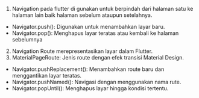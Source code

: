 1. Navigation pada flutter di gunakan untuk berpindah dari halaman satu ke halaman lain baik halaman sebelum ataupun setelahnya.
- Navigator.push(): Digunakan untuk menambahkan layar baru.
- Navigator.pop(): Menghapus layar teratas atau kembali ke halaman sebelumnya

2. Navigation Route merepresentasikan layar dalam Flutter.
3. MaterialPageRoute: Jenis route dengan efek transisi Material Design.
- Navigator.pushReplacement(): Menambahkan route baru dan menggantikan layar teratas.
- Navigator.pushNamed(): Navigasi dengan menggunakan nama rute.
- Navigator.popUntil(): Menghapus layar hingga kondisi tertentu.

